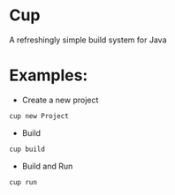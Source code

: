 # Cup
A refreshingly simple build system for Java 

# Examples:

+ Create a new project
``` sh
cup new Project
```

+ Build
``` sh
cup build
```

+ Build and Run
``` sh
cup run
```


